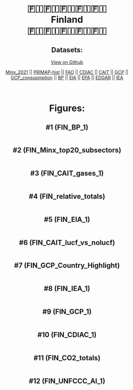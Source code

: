 
<center>
<h1 align="center">
🇫🇮🇫🇮🇫🇮🇫🇮🇫🇮
<br>
Finland
<br>
🇫🇮🇫🇮🇫🇮🇫🇮🇫🇮
</h1>
<h2>Datasets:</h2>
<p><a href="https://github.com/dquintani/GreenhouseData/tree/master/country_data/FIN_Finland/data">View on Github</a>
<br></p><p><a href="data/FIN_Minx_2021.csv">Minx_2021</a> || <a href="data/FIN_PRIMAP-hist.csv">PRIMAP-hist</a> || <a href="data/FIN_FAO.csv">FAO</a> || <a href="data/FIN_CDIAC.csv">CDIAC</a> || <a href="data/FIN_CAIT.csv">CAIT</a> || <a href="data/FIN_GCP.csv">GCP</a> || <a href="data/FIN_GCP_consupmption.csv">GCP_consupmption</a> || <a href="data/FIN_BP.csv">BP</a> || <a href="data/FIN_EIA.csv">EIA</a> || <a href="data/FIN_EPA.csv">EPA</a> || <a href="data/FIN_EDGAR.csv">EDGAR</a> || <a href="data/FIN_IEA.csv">IEA</a></p><p><br></p>
<h1>Figures:</h1><h2>#1 (FIN_BP_1)</h2>
<p><img alt="" src="figures/FIN_BP_1.png" /></p><h2>#2 (FIN_Minx_top20_subsectors)</h2>
<p><img alt="" src="figures/FIN_Minx_top20_subsectors.png" /></p><h2>#3 (FIN_CAIT_gases_1)</h2>
<p><img alt="" src="figures/FIN_CAIT_gases_1.png" /></p><h2>#4 (FIN_relative_totals)</h2>
<p><img alt="" src="figures/FIN_relative_totals.png" /></p><h2>#5 (FIN_EIA_1)</h2>
<p><img alt="" src="figures/FIN_EIA_1.png" /></p><h2>#6 (FIN_CAIT_lucf_vs_nolucf)</h2>
<p><img alt="" src="figures/FIN_CAIT_lucf_vs_nolucf.png" /></p><h2>#7 (FIN_GCP_Country_Highlight)</h2>
<p><img alt="" src="figures/FIN_GCP_Country_Highlight.png" /></p><h2>#8 (FIN_IEA_1)</h2>
<p><img alt="" src="figures/FIN_IEA_1.png" /></p><h2>#9 (FIN_GCP_1)</h2>
<p><img alt="" src="figures/FIN_GCP_1.png" /></p><h2>#10 (FIN_CDIAC_1)</h2>
<p><img alt="" src="figures/FIN_CDIAC_1.png" /></p><h2>#11 (FIN_CO2_totals)</h2>
<p><img alt="" src="figures/FIN_CO2_totals.png" /></p><h2>#12 (FIN_UNFCCC_AI_1)</h2>
<p><img alt="" src="figures/FIN_UNFCCC_AI_1.png" /></p>